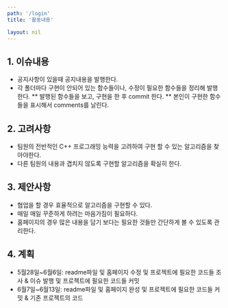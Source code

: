 ```yaml
---
path: '/login'
title: '활동내용'

layout: nil
---
```


## 1. 이슈내용
* 공지사항이 있을때 공지내용을 발행한다.
* 각 폴더마다 구현이 안되어 있는 함수들이나, 수정이 필요한 함수들을 정리해 발행한다.
 ** 발행된 함수들을 보고, 구현을 한 후 commit 한다.
 ** 본인이 구현한 함수들을 표시해서 comments를 날린다.

## 2. 고려사항
- 팀원의 전반적인 C++ 프로그래밍 능력을 고려하여 구현 할 수 있는 알고리즘을 찾아야한다.
- 다른 팀원의 내용과 겹치지 않도록 구현할 알고리즘을 확실히 한다.

## 3. 제안사항
- 협업을 할 경우 효율적으로 알고리즘을 구현할 수 있다.
- 매일 매일 꾸준하게 하려는 마음가짐이 필요하다.
- 홈페이지의 경우 많은 내용을 담기 보다는 필요한 것들만 간단하게 볼 수 있도록 관리한다.

## 4. 계획
- 5월28일~6월6일: readme파일 및 홈페이지 수정 및 프로젝트에 필요한 코드들 조사 & 이슈 발행 및 프로젝트에 필요한 코드들 커밋
- 6월7일~6월13일: readme파일 및 홈페이지 완성 및 프로젝트에 필요한 코드들 커밋 & 기존 프로젝트의 코드 
